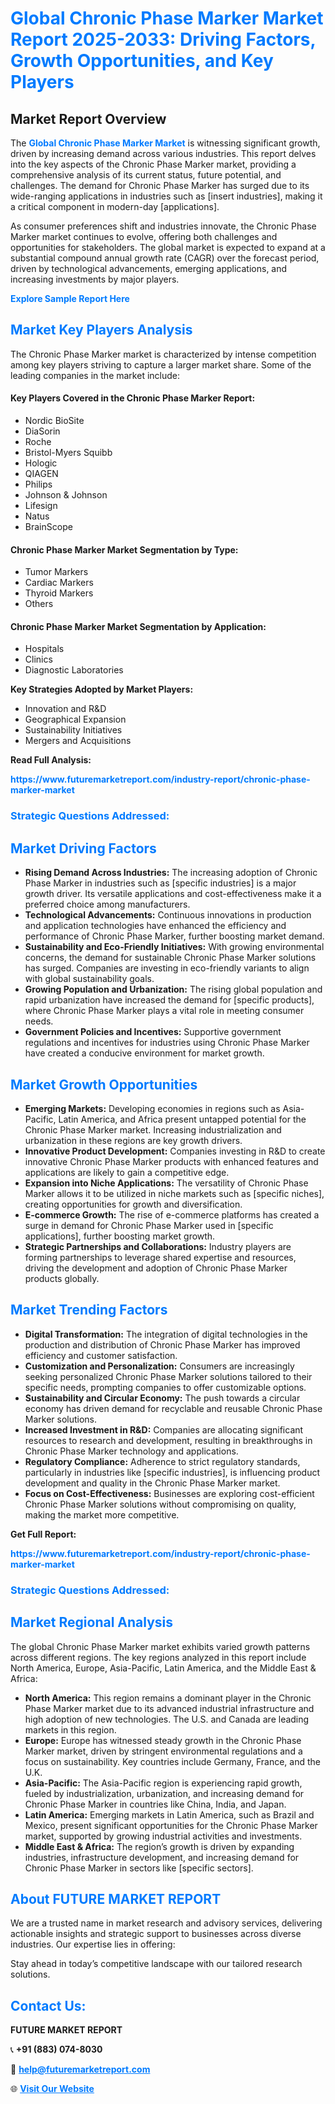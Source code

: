 <h1 style="color: #007BFF;">Global Chronic Phase Marker Market Report 2025-2033: Driving Factors, Growth Opportunities, and Key Players</h1>

<section id="overview">
<h2>Market Report Overview</h2>
<p>The <a href="https://www.futuremarketreport.com/industry-report/chronic-phase-marker-market" style="color: #007BFF; text-decoration: none;"><strong>Global Chronic Phase Marker Market</strong></a> is witnessing significant growth, driven by increasing demand across various industries. This report delves into the key aspects of the Chronic Phase Marker market, providing a comprehensive analysis of its current status, future potential, and challenges. The demand for Chronic Phase Marker has surged due to its wide-ranging applications in industries such as [insert industries], making it a critical component in modern-day [applications].</p>
<p>As consumer preferences shift and industries innovate, the Chronic Phase Marker market continues to evolve, offering both challenges and opportunities for stakeholders. The global market is expected to expand at a substantial compound annual growth rate (CAGR) over the forecast period, driven by technological advancements, emerging applications, and increasing investments by major players.</p>
</section>

<section id="overview">
<p><a href="https://www.futuremarketreport.com/request-sample/reportId=51988" style="color: #007BFF; text-decoration: none;"><strong>Explore Sample Report Here</strong></a></p>
</section>

<section id="key-players">
<h2 style="color: #007BFF;">Market Key Players Analysis</h2>
<p>The Chronic Phase Marker market is characterized by intense competition among key players striving to capture a larger market share. Some of the leading companies in the market include:</p>
<h4>Key Players Covered in the Chronic Phase Marker Report:</h4>
<ul><li>Nordic BioSite</li><li>DiaSorin</li><li>Roche</li><li>Bristol-Myers Squibb</li><li>Hologic</li><li>QIAGEN</li><li>Philips</li><li>Johnson &amp; Johnson</li><li>Lifesign</li><li>Natus</li><li>BrainScope</li></ul>
<h4>Chronic Phase Marker Market Segmentation by Type:</h4>
<ul><li>Tumor Markers</li><li>Cardiac Markers</li><li>Thyroid Markers</li><li>Others</li></ul>

<h4>Chronic Phase Marker Market Segmentation by Application:</h4>
<ul><li>Hospitals</li><li>Clinics</li><li>Diagnostic Laboratories</li></ul>
<p><strong>Key Strategies Adopted by Market Players:</strong></p>
<ul>
<li>Innovation and R&D</li>
<li>Geographical Expansion</li>
<li>Sustainability Initiatives</li>
<li>Mergers and Acquisitions</li>
</ul>
</section>

<section>
<p><strong>Read Full Analysis: </strong></p><a href="https://www.futuremarketreport.com/industry-report/chronic-phase-marker-market" style="color: #007BFF; text-decoration: none;"><strong>https://www.futuremarketreport.com/industry-report/chronic-phase-marker-market</strong></a>
<h3 style="color: #007BFF;">Strategic Questions Addressed:</h3>
</section>

<section id="driving-factors">
<h2 style="color: #007BFF;">Market Driving Factors</h2>
<ul>
<li><strong>Rising Demand Across Industries:</strong> The increasing adoption of Chronic Phase Marker in industries such as [specific industries] is a major growth driver. Its versatile applications and cost-effectiveness make it a preferred choice among manufacturers.</li>
<li><strong>Technological Advancements:</strong> Continuous innovations in production and application technologies have enhanced the efficiency and performance of Chronic Phase Marker, further boosting market demand.</li>
<li><strong>Sustainability and Eco-Friendly Initiatives:</strong> With growing environmental concerns, the demand for sustainable Chronic Phase Marker solutions has surged. Companies are investing in eco-friendly variants to align with global sustainability goals.</li>
<li><strong>Growing Population and Urbanization:</strong> The rising global population and rapid urbanization have increased the demand for [specific products], where Chronic Phase Marker plays a vital role in meeting consumer needs.</li>
<li><strong>Government Policies and Incentives:</strong> Supportive government regulations and incentives for industries using Chronic Phase Marker have created a conducive environment for market growth.</li>
</ul>
</section>

<section id="growth-opportunities">
<h2 style="color: #007BFF;">Market Growth Opportunities</h2>
<ul>
<li><strong>Emerging Markets:</strong> Developing economies in regions such as Asia-Pacific, Latin America, and Africa present untapped potential for the Chronic Phase Marker market. Increasing industrialization and urbanization in these regions are key growth drivers.</li>
<li><strong>Innovative Product Development:</strong> Companies investing in R&D to create innovative Chronic Phase Marker products with enhanced features and applications are likely to gain a competitive edge.</li>
<li><strong>Expansion into Niche Applications:</strong> The versatility of Chronic Phase Marker allows it to be utilized in niche markets such as [specific niches], creating opportunities for growth and diversification.</li>
<li><strong>E-commerce Growth:</strong> The rise of e-commerce platforms has created a surge in demand for Chronic Phase Marker used in [specific applications], further boosting market growth.</li>
<li><strong>Strategic Partnerships and Collaborations:</strong> Industry players are forming partnerships to leverage shared expertise and resources, driving the development and adoption of Chronic Phase Marker products globally.</li>
</ul>
</section>

<section id="trending-factors">
<h2 style="color: #007BFF;">Market Trending Factors</h2>
<ul>
<li><strong>Digital Transformation:</strong> The integration of digital technologies in the production and distribution of Chronic Phase Marker has improved efficiency and customer satisfaction.</li>
<li><strong>Customization and Personalization:</strong> Consumers are increasingly seeking personalized Chronic Phase Marker solutions tailored to their specific needs, prompting companies to offer customizable options.</li>
<li><strong>Sustainability and Circular Economy:</strong> The push towards a circular economy has driven demand for recyclable and reusable Chronic Phase Marker solutions.</li>
<li><strong>Increased Investment in R&D:</strong> Companies are allocating significant resources to research and development, resulting in breakthroughs in Chronic Phase Marker technology and applications.</li>
<li><strong>Regulatory Compliance:</strong> Adherence to strict regulatory standards, particularly in industries like [specific industries], is influencing product development and quality in the Chronic Phase Marker market.</li>
<li><strong>Focus on Cost-Effectiveness:</strong> Businesses are exploring cost-efficient Chronic Phase Marker solutions without compromising on quality, making the market more competitive.</li>
</ul>
</section>

<section>
<p><strong>Get Full Report: </strong></p><a href="https://www.futuremarketreport.com/industry-report/chronic-phase-marker-market" style="color: #007BFF; text-decoration: none;"><strong>https://www.futuremarketreport.com/industry-report/chronic-phase-marker-market</strong></a>
<h3 style="color: #007BFF;">Strategic Questions Addressed:</h3>
</section>


<section id="regional-analysis">
<h2 style="color: #007BFF;">Market Regional Analysis</h2>
<p>The global Chronic Phase Marker market exhibits varied growth patterns across different regions. The key regions analyzed in this report include North America, Europe, Asia-Pacific, Latin America, and the Middle East & Africa:</p>
<ul>
<li><strong>North America:</strong> This region remains a dominant player in the Chronic Phase Marker market due to its advanced industrial infrastructure and high adoption of new technologies. The U.S. and Canada are leading markets in this region.</li>
<li><strong>Europe:</strong> Europe has witnessed steady growth in the Chronic Phase Marker market, driven by stringent environmental regulations and a focus on sustainability. Key countries include Germany, France, and the U.K.</li>
<li><strong>Asia-Pacific:</strong> The Asia-Pacific region is experiencing rapid growth, fueled by industrialization, urbanization, and increasing demand for Chronic Phase Marker in countries like China, India, and Japan.</li>
<li><strong>Latin America:</strong> Emerging markets in Latin America, such as Brazil and Mexico, present significant opportunities for the Chronic Phase Marker market, supported by growing industrial activities and investments.</li>
<li><strong>Middle East & Africa:</strong> The region’s growth is driven by expanding industries, infrastructure development, and increasing demand for Chronic Phase Marker in sectors like [specific sectors].</li>
</ul>
</section>

<footer>
<h2 style="color: #007BFF;">About FUTURE MARKET REPORT</h2>
<p>We are a trusted name in market research and advisory services, delivering actionable insights and strategic support to businesses across diverse industries. Our expertise lies in offering:</p>

<p>Stay ahead in today’s competitive landscape with our tailored research solutions.</p>

<h2 style="color: #007BFF;">Contact Us:</h2>
<p><strong>FUTURE MARKET REPORT</strong></p>
<p>📞 <strong>+91 (883) 074-8030</strong></p>
<p>📧 <strong><a href="mailto:help@futuremarketreport.com" style="color: #007BFF;">help@futuremarketreport.com</a></strong></p>
<p>🌐 <strong><a href="https://www.futuremarketreport.com/" style="color: #007BFF;">Visit Our Website</a></strong></p>
</footer>